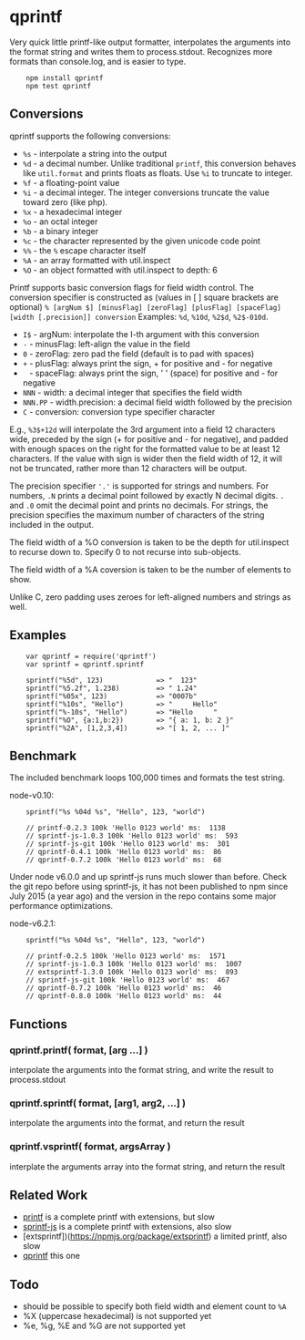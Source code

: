 qprintf
=======

Very quick little printf-like output formatter, interpolates the arguments into the
format string and writes them to process.stdout. Recognizes more formats than
console.log, and is easier to type.

        npm install qprintf
        npm test qprintf

## Conversions

qprintf supports the following conversions:

- `%s` - interpolate a string into the output
- `%d` - a decimal number.  Unlike traditional `printf`, this conversion behaves
like `util.format` and prints floats as floats.  Use `%i` to truncate to integer.
- `%f` - a floating-point value
- `%i` - a decimal integer.  The integer conversions truncate the value toward zero (like php).
- `%x` - a hexadecimal integer
- `%o` - an octal integer
- `%b` - a binary integer
- `%c` - the character represented by the given unicode code point
- `%%` - the `%` escape character itself
- `%A` - an array formatted with util.inspect
- `%O` - an object formatted with util.inspect to depth: 6

Printf supports basic conversion flags for field width control.
The conversion specifier is constructed as (values in [ ] square brackets are optional)
`% [argNum $] [minusFlag] [zeroFlag] [plusFlag] [spaceFlag] [width [.precision]] conversion`
Examples: `%d`, `%10d`, `%2$d`, `%2$-010d`.

- `I$` - argNum: interpolate the I-th argument with this conversion
- `-` - minusFlag: left-align the value in the field
- `0` - zeroFlag: zero pad the field (default is to pad with spaces)
- `+` - plusFlag: always print the sign, + for positive and - for negative
- ` ` - spaceFlag: always print the sign, ' ' (space) for positive and - for negative
- `NNN` - width: a decimal integer that specifies the field width
- `NNN.PP` - width.precision: a decimal field width followed by the precision
- `C` - conversion: conversion type specifier character

E.g., `%3$+12d` will interpolate the 3rd argument into a field 12 characters wide,
preceded by the sign (+ for positive and - for negative), and padded with enough
spaces on the right for the formatted value to be at least 12 characters.  If the
value with sign is wider then the field width of 12, it will not be truncated,
rather more than 12 characters will be output.

The precision specifier `'.'` is supported for strings and numbers.  For numbers,
`.N` prints a decimal point followed by exactly N decimal digits.  `.` and `.0`
omit the decimal point and prints no decimals.  For strings, the precision
specifies the maximum number of characters of the string included in the output.

The field width of a %O conversion is taken to be the depth for util.inspect
to recurse down to.  Specify 0 to not recurse into sub-objects.

The field width of a %A coversion is taken to be the number of elements to
show.

Unlike C, zero padding uses zeroes for left-aligned numbers and strings as well.

## Examples

        var qprintf = require('qprintf')
        var sprintf = qprintf.sprintf

        sprintf("%5d", 123)             => "  123"
        sprintf("%5.2f", 1.238)         => " 1.24"
        sprintf("%05x", 123)            => "0007b"
        sprintf("%10s", "Hello")        => "     Hello"
        sprintf("%-10s", "Hello")       => "Hello     "
        sprintf("%O", {a:1,b:2})        => "{ a: 1, b: 2 }"
        sprintf("%2A", [1,2,3,4])       => "[ 1, 2, ... ]"

## Benchmark

The included benchmark loops 100,000 times and formats the test string.

node-v0.10:

        sprintf("%s %04d %s", "Hello", 123, "world")

        // printf-0.2.3 100k 'Hello 0123 world' ms:  1138
        // sprintf-js-1.0.3 100k 'Hello 0123 world' ms:  593
        // sprintf-js-git 100k 'Hello 0123 world' ms:  301
        // qprintf-0.4.1 100k 'Hello 0123 world' ms:  86
        // qprintf-0.7.2 100k 'Hello 0123 world' ms:  68
        
Under node v6.0.0 and up sprintf-js runs much slower than before.
Check the git repo before using sprintf-js, it has not been published to npm since July 2015
(a year ago) and the version in the repo contains some major performance optimizations.

node-v6.2.1:

        sprintf("%s %04d %s", "Hello", 123, "world")

        // printf-0.2.5 100k 'Hello 0123 world' ms:  1571
        // sprintf-js-1.0.3 100k 'Hello 0123 world' ms:  1007
        // extsprintf-1.3.0 100k 'Hello 0123 world' ms:  893
        // sprintf-js-git 100k 'Hello 0123 world' ms:  467
        // qprintf-0.7.2 100k 'Hello 0123 world' ms:  46
        // qprintf-0.8.0 100k 'Hello 0123 world' ms:  44

## Functions

### qprintf.printf( format, [arg ...] )

interpolate the arguments into the format string, and write the result to
process.stdout

### qprintf.sprintf( format, [arg1, arg2, ...] )

interpolate the arguments into the format, and return the result

### qprintf.vsprintf( format, argsArray )

interplate the arguments array into the format string, and return the result


## Related Work

- [printf](https://npmjs.org/package/printf) is a complete printf with extensions, but slow
- [sprintf-js](https://npmjs.org/package/sprintf-js) is a complete printf with extensions, also slow
- [extsprintf])(https://npmjs.org/package/extsprintf) a limited printf, also slow
- [qprintf](https://github.com/andrasq/node-qprintf) this one


## Todo

- should be possible to specify both field width and element count to `%A`
- %X (uppercase hexadecimal) is not supported yet
- %e, %g, %E and %G are not supported yet

